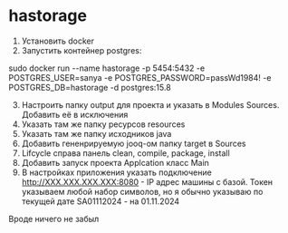 # hastorage

1. Установить docker
2. Запустить контейнер postgres:

sudo docker run --name hastorage -p 5454:5432 -e POSTGRES_USER=sanya -e POSTGRES_PASSWORD=passWd1984! -e POSTGRES_DB=hastorage -d postgres:15.8

3. Настроить папку output для проекта и указать в Modules Sources. Добавить её в исключения
4. Указать там же папку ресурсов resources
5. Указать там же папку исходников java
6. Добавить гененрируемую jooq-ом папку target в Sources
7. Lifcycle справа панель clean, compile, package, install
8. Добавить запуск проекта Applcation класс Main
9. В настройках приложения указать подключение http://XXX.XXX.XXX.XXX:8080  - IP адрес машины с базой. Токен указываем любой набор символов, но я обычно указываю по текущей дате SA01112024 - на 01.11.2024

Вроде ничего не забыл
